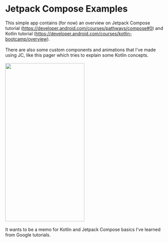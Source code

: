 # Jetpack Compose Examples
This simple app contains (for now) an overview on Jetpack Compose tutorial (https://developer.android.com/courses/pathways/compose#0) and Kotlin tutorial (https://developer.android.com/courses/kotlin-bootcamp/overview).
<br /><br />
There are also some custom components and animations that I've made using JC, like this pager which tries to explain some Kotlin concepts.
<br /><br />
<img src="https://user-images.githubusercontent.com/49731077/162460196-e94e182c-05bd-4c79-a4a3-30f67dd68894.gif" width="250" height="500"/>
<br /><br />
It wants to be a memo for Kotlin and Jetpack Compose basics I've learned from Google tutorials.
